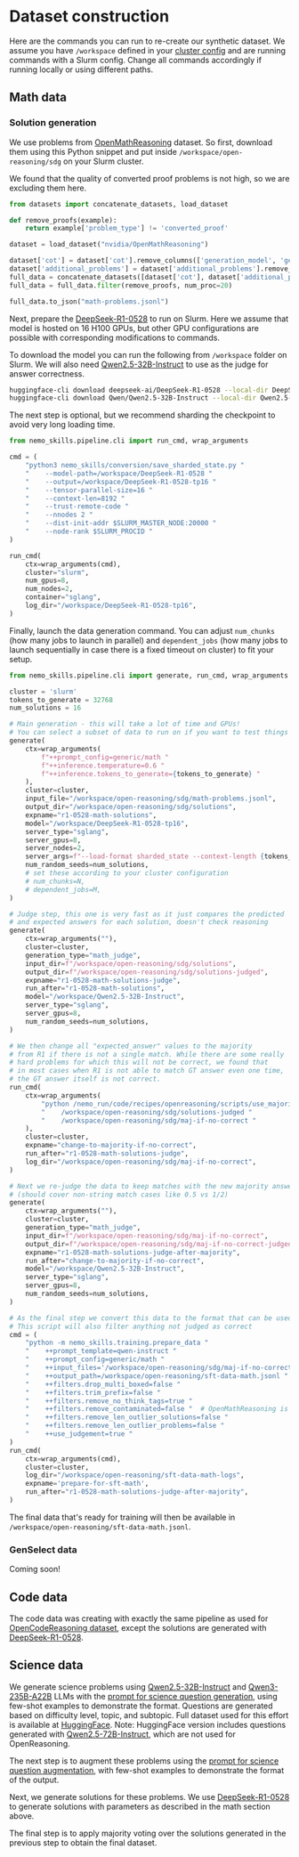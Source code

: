 # Dataset construction

Here are the commands you can run to re-create our synthetic dataset.
We assume you have `/workspace` defined in your [cluster config](../../basics/cluster-configs.md) and are
running commands with a Slurm config. Change all commands accordingly if running locally or using different paths.

## Math data

### Solution generation

We use problems from [OpenMathReasoning](https://huggingface.co/datasets/nvidia/OpenMathReasoning) dataset. So first,
download them using this Python snippet and put inside `/workspace/open-reasoning/sdg` on your Slurm cluster.

We found that the quality of converted proof problems is not high, so we are excluding them here.

```python
from datasets import concatenate_datasets, load_dataset

def remove_proofs(example):
    return example['problem_type'] != 'converted_proof'

dataset = load_dataset("nvidia/OpenMathReasoning")

dataset['cot'] = dataset['cot'].remove_columns(['generation_model', 'generated_solution', 'inference_mode', 'used_in_kaggle'])
dataset['additional_problems'] = dataset['additional_problems'].remove_columns(['generation_model', 'generated_solution', 'inference_mode', 'used_in_kaggle'])
full_data = concatenate_datasets([dataset['cot'], dataset['additional_problems']])
full_data = full_data.filter(remove_proofs, num_proc=20)

full_data.to_json("math-problems.jsonl")
```

Next, prepare the [DeepSeek-R1-0528](https://huggingface.co/deepseek-ai/DeepSeek-R1-0528) to run on Slurm.
Here we assume that model is hosted on 16 H100 GPUs, but other GPU configurations are possible with corresponding
modifications to commands.

To download the model you can run the following from `/workspace` folder on Slurm.
We will also need [Qwen2.5-32B-Instruct](https://huggingface.co/Qwen/Qwen2.5-32B-Instruct) to use as the judge
for answer correctness.

```bash
huggingface-cli download deepseek-ai/DeepSeek-R1-0528 --local-dir DeepSeek-R1-0528
huggingface-cli download Qwen/Qwen2.5-32B-Instruct --local-dir Qwen2.5-32B-Instruct
```

The next step is optional, but we recommend sharding the checkpoint to avoid very long loading time.

```python
from nemo_skills.pipeline.cli import run_cmd, wrap_arguments

cmd = (
    "python3 nemo_skills/conversion/save_sharded_state.py "
    "    --model-path=/workspace/DeepSeek-R1-0528 "
    "    --output=/workspace/DeepSeek-R1-0528-tp16 "
    "    --tensor-parallel-size=16 "
    "    --context-len=8192 "
    "    --trust-remote-code "
    "    --nnodes 2 "
    "    --dist-init-addr $SLURM_MASTER_NODE:20000 "
    "    --node-rank $SLURM_PROCID "
)

run_cmd(
    ctx=wrap_arguments(cmd),
    cluster="slurm",
    num_gpus=8,
    num_nodes=2,
    container="sglang",
    log_dir="/workspace/DeepSeek-R1-0528-tp16",
)
```

Finally, launch the data generation command. You can adjust `num_chunks` (how many jobs to launch in parallel) and
`dependent_jobs` (how many jobs to launch sequentially in case there is a fixed timeout on cluster) to fit your setup.

```python
from nemo_skills.pipeline.cli import generate, run_cmd, wrap_arguments

cluster = 'slurm'
tokens_to_generate = 32768
num_solutions = 16

# Main generation - this will take a lot of time and GPUs!
# You can select a subset of data to run on if you want to test things
generate(
    ctx=wrap_arguments(
        f"++prompt_config=generic/math "
        f"++inference.temperature=0.6 "
        f"++inference.tokens_to_generate={tokens_to_generate} "
    ),
    cluster=cluster,
    input_file="/workspace/open-reasoning/sdg/math-problems.jsonl",
    output_dir="/workspace/open-reasoning/sdg/solutions",
    expname="r1-0528-math-solutions",
    model="/workspace/DeepSeek-R1-0528-tp16",
    server_type="sglang",
    server_gpus=8,
    server_nodes=2,
    server_args=f"--load-format sharded_state --context-length {tokens_to_generate + 2000}",
    num_random_seeds=num_solutions,
    # set these according to your cluster configuration
    # num_chunks=N,
    # dependent_jobs=M,
)

# Judge step, this one is very fast as it just compares the predicted
# and expected answers for each solution, doesn't check reasoning
generate(
    ctx=wrap_arguments(""),
    cluster=cluster,
    generation_type="math_judge",
    input_dir=f"/workspace/open-reasoning/sdg/solutions",
    output_dir=f"/workspace/open-reasoning/sdg/solutions-judged",
    expname="r1-0528-math-solutions-judge",
    run_after="r1-0528-math-solutions",
    model="/workspace/Qwen2.5-32B-Instruct",
    server_type="sglang",
    server_gpus=8,
    num_random_seeds=num_solutions,
)

# We then change all "expected_answer" values to the majority
# from R1 if there is not a single match. While there are some really
# hard problems for which this will not be correct, we found that
# in most cases when R1 is not able to match GT answer even one time,
# the GT answer itself is not correct.
run_cmd(
    ctx=wrap_arguments(
        "python /nemo_run/code/recipes/openreasoning/scripts/use_majority_if_no_answer.py "
        "    /workspace/open-reasoning/sdg/solutions-judged "
        "    /workspace/open-reasoning/sdg/maj-if-no-correct "
    ),
    cluster=cluster,
    expname="change-to-majority-if-no-correct",
    run_after="r1-0528-math-solutions-judge",
    log_dir="/workspace/open-reasoning/sdg/maj-if-no-correct",
)

# Next we re-judge the data to keep matches with the new majority answer
# (should cover non-string match cases like 0.5 vs 1/2)
generate(
    ctx=wrap_arguments(""),
    cluster=cluster,
    generation_type="math_judge",
    input_dir=f"/workspace/open-reasoning/sdg/maj-if-no-correct",
    output_dir=f"/workspace/open-reasoning/sdg/maj-if-no-correct-judged",
    expname="r1-0528-math-solutions-judge-after-majority",
    run_after="change-to-majority-if-no-correct",
    model="/workspace/Qwen2.5-32B-Instruct",
    server_type="sglang",
    server_gpus=8,
    num_random_seeds=num_solutions,
)

# As the final step we convert this data to the format that can be used for SFT.
# This script will also filter anything not judged as correct
cmd = (
    "python -m nemo_skills.training.prepare_data "
    "    ++prompt_template=qwen-instruct "
    "    ++prompt_config=generic/math "
    "    ++input_files='/workspace/open-reasoning/sdg/maj-if-no-correct-judged/output-rs*.jsonl' "
    "    ++output_path=/workspace/open-reasoning/sft-data-math.jsonl "
    "    ++filters.drop_multi_boxed=false "
    "    ++filters.trim_prefix=false "
    "    ++filters.remove_no_think_tags=true "
    "    ++filters.remove_contaminated=false "  # OpenMathReasoning is already decontaminated
    "    ++filters.remove_len_outlier_solutions=false "
    "    ++filters.remove_len_outlier_problems=false "
    "    ++use_judgement=true "
)
run_cmd(
    ctx=wrap_arguments(cmd),
    cluster=cluster,
    log_dir="/workspace/open-reasoning/sft-data-math-logs",
    expname='prepare-for-sft-math',
    run_after="r1-0528-math-solutions-judge-after-majority",
)
```

The final data that's ready for training will then be available in `/workspace/open-reasoning/sft-data-math.jsonl`.

### GenSelect data

Coming soon!

## Code data

The code data was creating with exactly the same pipeline as used for [OpenCodeReasoning dataset](../opencodereasoning/dataset.md),
except the solutions are generated with [DeepSeek-R1-0528](https://huggingface.co/deepseek-ai/DeepSeek-R1-0528).

## Science data

We generate science problems using [Qwen2.5-32B-Instruct](https://huggingface.co/Qwen/Qwen2.5-32B-Instruct) and [Qwen3-235B-A22B](https://huggingface.co/Qwen/Qwen3-235B-A22B) LLMs with the [prompt for science question generation](https://github.com/NVIDIA/NeMo-Skills/tree/main/recipes/openreasoning/prompts/science_question_generation_prompt.yaml), using few-shot examples to demonstrate the format.
Questions are generated based on difficulty level, topic, and subtopic.
Full dataset used for this effort is available at [HuggingFace](https://huggingface.co/datasets/nvidia/OpenScience).
Note: HuggingFace version includes questions generated with [Qwen2.5-72B-Instruct](https://huggingface.co/Qwen/Qwen2.5-72B-Instruct), which are not used for OpenReasoning.

The next step is to augment these problems using the [prompt for science question augmentation](https://github.com/NVIDIA/NeMo-Skills/tree/main/recipes/openreasoning/prompts/science_question_augmentation_prompt.yaml), with few-shot examples to demonstrate the format of the output.

Next, we generate solutions for these problems.
We use [DeepSeek-R1-0528](https://huggingface.co/deepseek-ai/DeepSeek-R1-0528) to generate solutions with parameters as described in the math section above.

The final step is to apply majority voting over the solutions generated in the previous step to obtain the final dataset.